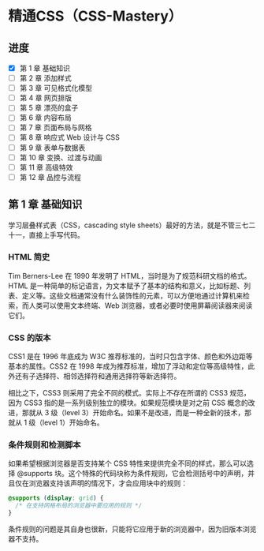 # 精通CSS（CSS-Mastery）

## 进度

- [x] 第 1 章 基础知识
- [ ] 第 2 章 添加样式
- [ ] 第 3 章 可见格式化模型
- [ ] 第 4 章 网页排版
- [ ] 第 5 章 漂亮的盒子
- [ ] 第 6 章 内容布局
- [ ] 第 7 章 页面布局与网格
- [ ] 第 8 章 响应式 Web 设计与 CSS
- [ ] 第 9 章 表单与数据表
- [ ] 第 10 章 变换、过渡与动画
- [ ] 第 11 章 高级特效
- [ ] 第 12 章 品控与流程

## 第 1 章 基础知识

学习层叠样式表（CSS，cascading style sheets）最好的方法，就是不管三七二十一，直接上手写代码。

### HTML 简史

Tim Berners-Lee 在 1990 年发明了 HTML，当时是为了规范科研文档的格式。HTML 是一种简单的标记语言，为文本赋予了基本的结构和意义，比如标题、列表、定义等。这些文档通常没有什么装饰性的元素，可以方便地通过计算机来检索，而人类可以使用文本终端、Web 浏览器，或者必要时使用屏幕阅读器来阅读它们。

### CSS 的版本

CSS1 是在 1996 年底成为 W3C 推荐标准的，当时只包含字体、颜色和外边距等基本的属性。CSS2 在 1998 年成为推荐标准，增加了浮动和定位等高级特性，此外还有子选择符、相邻选择符和通用选择符等新选择符。

相比之下，CSS3 则采用了完全不同的模式。实际上不存在所谓的 CSS3 规范，因为 CSS3 指的是一系列级别独立的模块。如果规范模块是对之前 CSS 概念的改进，那就从 3 级（level 3）开始命名。如果不是改进，而是一种全新的技术，那就从 1 级（level 1）开始命名。

### 条件规则和检测脚本

如果希望根据浏览器是否支持某个 CSS 特性来提供完全不同的样式，那么可以选择 @supports 块。这个特殊的代码块称为条件规则，它会检测括号中的声明，并且仅在浏览器支持该声明的情况下，才会应用块中的规则：

```css
@supports (display: grid) {
  /* 在支持网格布局的浏览器中要应用的规则 */
}
```

条件规则的问题是其自身也很新，只能将它应用于新的浏览器中，因为旧版本浏览器不支持。
